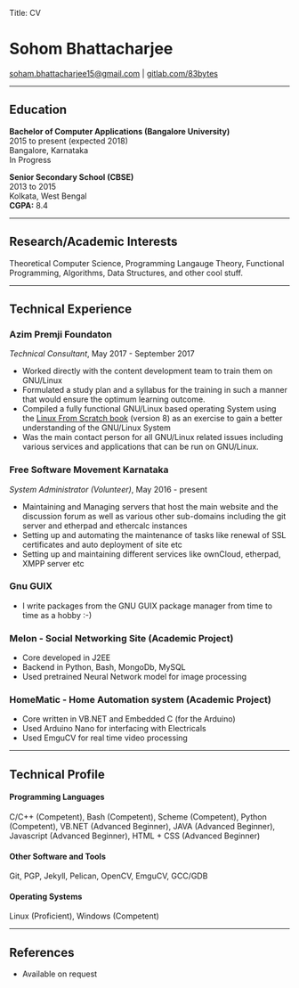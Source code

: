 Title: CV


# Sohom Bhattacharjee #

[soham.bhattacharjee15@gmail.com](mailto:soham.bhattacharjee15@gmail.com) | [gitlab.com/83bytes](https://gitlab.com/83bytes)

---

## Education ##
**Bachelor of Computer Applications (Bangalore University)** <br/>
2015 to present (expected 2018)<br/>
Bangalore, Karnataka<br/>
In Progress


**Senior Secondary School (CBSE)**<br/>
2013 to 2015 <br/>
Kolkata, West Bengal <br/>
**CGPA:** 8.4 

---

## Research/Academic Interests ##

Theoretical Computer Science, Programming Langauge Theory, Functional Programming, Algorithms, Data Structures, and other cool stuff.

---

## Technical Experience ##


### Azim Premji Foundaton ###

*Technical Consultant*, May 2017 - September 2017

- Worked directly with the content development team to train them on GNU/Linux 
- Formulated a study plan and a syllabus for the training in such a manner that would ensure the optimum learning outcome. 
- Compiled a fully functional GNU/Linux based operating System using the [Linux From Scratch book](http://www.linuxfromscratch.org/) (version 8) as an exercise to gain a better understanding of the GNU/Linux System
- Was the main contact person for all GNU/Linux related issues including various services and applications that can be run on GNU/Linux.


### Free Software Movement Karnataka ###
*System Administrator (Volunteer)*, May 2016 - present

- Maintaining and Managing servers that host the main website and the discussion forum as well as various other sub-domains including the git server and etherpad and ethercalc instances
- Setting up and automating the maintenance of tasks like renewal of SSL certificates and auto deployment of site etc
- Setting up and maintaining different services like ownCloud, etherpad, XMPP server etc


### Gnu GUIX ###
- I write packages from the GNU GUIX package manager from time to time as a hobby :-)

### Melon - Social Networking Site (Academic Project) ###
- Core developed in J2EE
- Backend in Python, Bash, MongoDb, MySQL
- Used pretrained Neural Network model for image processing

### HomeMatic - Home Automation system (Academic Project) ###
- Core written in VB.NET and Embedded C (for the Arduino)
- Used Arduino Nano for interfacing with Electricals
- Used EmguCV for real time video processing

---

## Technical Profile ##


#### Programming Languages ####
C/C++ (Competent), Bash (Competent), Scheme (Competent), Python
(Competent), VB.NET (Advanced Beginner), JAVA (Advanced Beginner),
Javascript (Advanced Beginner), HTML + CSS (Advanced Beginner)

#### Other Software and Tools
Git, PGP, Jekyll, Pelican, OpenCV, EmguCV, GCC/GDB 

#### Operating Systems ####
Linux (Proficient), Windows (Competent)

---
## References ##

-   Available on request




